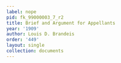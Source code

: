```yaml
---
label: nope
pid: fk_99000003_7_r2
title: Brief and Argument for Appellants
year: '1909'
author: Louis D. Brandeis
order: '449'
layout: single
collection: documents
---
```

